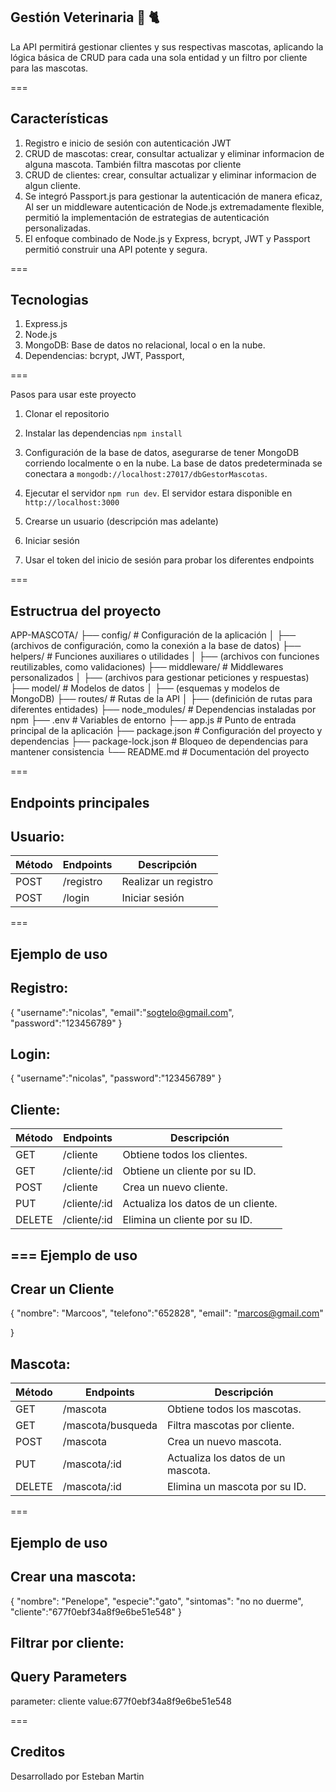 Gestión Veterinaria 🐶 🐈
---
La API permitirá gestionar clientes y sus respectivas mascotas, aplicando la lógica básica de CRUD para cada una sola entidad y un filtro por cliente para las mascotas.

===

Características
---
1. Registro e inicio de sesión con autenticación JWT
2. CRUD de mascotas: crear, consultar actualizar y eliminar informacion de alguna mascota. También filtra mascotas por cliente
3. CRUD de clientes: crear, consultar actualizar y eliminar informacion de algun cliente.
4. Se integró Passport.js  para gestionar la autenticación de manera eficaz, Al ser un middleware autenticación de Node.js extremadamente flexible,  permitió la implementación de estrategias de autenticación personalizadas.
5. El enfoque combinado de Node.js y Express, bcrypt, JWT y Passport permitió construir una API potente y segura.

===

Tecnologias 
---
1. Express.js
2. Node.js
3. MongoDB: Base de datos no relacional, local o en la nube.
4. Dependencias: bcrypt, JWT, Passport, 

===

Pasos para usar este proyecto 
1. Clonar el repositorio

2. Instalar las dependencias ```npm install```
3. Configuración de la base de datos, asegurarse de tener MongoDB corriendo localmente o en la nube. La base de datos predeterminada se conectara a ```mongodb://localhost:27017/dbGestorMascotas```.
4. Ejecutar el servidor ```npm run dev```. El servidor estara disponible en ```http://localhost:3000```
5. Crearse un usuario (descripción mas adelante)
6. Iniciar sesión
7. Usar el token del inicio de sesión para probar los diferentes endpoints

===

Estructrua del proyecto 
---

APP-MASCOTA/
├── config/         # Configuración de la aplicación
│   ├── (archivos de configuración, como la conexión a la base de datos)
├── helpers/        # Funciones auxiliares o utilidades
│   ├── (archivos con funciones reutilizables, como validaciones)
├── middleware/     # Middlewares personalizados
│   ├── (archivos para gestionar peticiones y respuestas)
├── model/          # Modelos de datos
│   ├── (esquemas y modelos de MongoDB)
├── routes/         # Rutas de la API
│   ├── (definición de rutas para diferentes entidades)
├── node_modules/   # Dependencias instaladas por npm
├── .env            # Variables de entorno
├── app.js          # Punto de entrada principal de la aplicación
├── package.json    # Configuración del proyecto y dependencias
├── package-lock.json  # Bloqueo de dependencias para mantener consistencia
└── README.md       # Documentación del proyecto

===

Endpoints principales 
---
Usuario:
---

| Método   | Endpoints    | Descripción                         |
|----------|--------------|-------------------------------------|
| POST     | /registro    | Realizar un registro                |
| POST     | /login       | Iniciar sesión                      |

===

Ejemplo de uso 
---

Registro: 
---

{
  "username":"nicolas",
  "email":"sogtelo@gmail.com",
  "password":"123456789"
}


Login:
---
{
  "username":"nicolas",
  "password":"123456789"
}

Cliente:
---
| Método   | Endpoints    | Descripción                         |
|----------|--------------|-------------------------------------|
| GET      | /cliente     | Obtiene todos los clientes.         |
| GET      | /cliente/:id | Obtiene un cliente por su ID.       |
| POST     | /cliente     | Crea un nuevo cliente.              |
| PUT      | /cliente/:id | Actualiza los datos de un cliente.  |
| DELETE   | /cliente/:id | Elimina un cliente por su ID.       |

===
Ejemplo de uso 
---

Crear un Cliente
---
{
  "nombre": "Marcoos",
  "telefono":"652828",
  "email": "marcos@gmail.com"
  
}


Mascota:
---

| Método   | Endpoints    | Descripción                         |
|----------|--------------|-------------------------------------|
| GET      | /mascota     | Obtiene todos los mascotas.         |
| GET      | /mascota/busqueda| Filtra mascotas por cliente.          |
| POST     | /mascota     | Crea un nuevo mascota.              |
| PUT      | /mascota/:id | Actualiza los datos de un mascota.  |
| DELETE   | /mascota/:id | Elimina un mascota por su ID.       |

===

Ejemplo de uso 
---

Crear una mascota: 
---
{
  "nombre": "Penelope",
  "especie":"gato",
  "sintomas": "no no duerme",
  "cliente":"677f0ebf34a8f9e6be51e548"
}

Filtrar por cliente: 
---
Query Parameters 
---
parameter: cliente  value:677f0ebf34a8f9e6be51e548

===

Creditos
---

Desarrollado por Esteban Martin 




